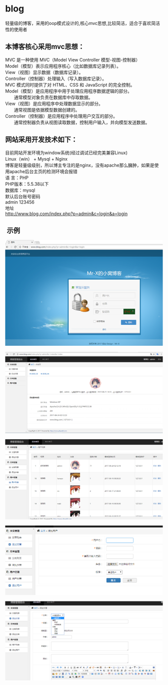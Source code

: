 # blog
轻量级的博客，采用的oop模式设计的,核心mvc思想,比较简洁，适合于喜欢简洁性的使用者<br />

## 本博客核心采用mvc思想：<br />
MVC 是一种使用 MVC（Model View Controller 模型-视图-控制器） <br />
Model（模型）表示应用程序核心（比如数据库记录列表）。<br />
View（视图）显示数据（数据库记录）。<br />
Controller（控制器）处理输入（写入数据库记录）。<br />
MVC 模式同时提供了对 HTML、CSS 和 JavaScript 的完全控制。<br />
Model（模型）是应用程序中用于处理应用程序数据逻辑的部分。<br />
　　通常模型对象负责在数据库中存取数据。<br />
View（视图）是应用程序中处理数据显示的部分。<br />
　　通常视图是依据模型数据创建的。<br />
Controller（控制器）是应用程序中处理用户交互的部分。<br />
　　通常控制器负责从视图读取数据，控制用户输入，并向模型发送数据。<br />

## 网站采用开发技术如下：<br />
目前网站开发环境为window系统(经过调试已经完美兼容Linux)<br />
Linux（win） + Mysql + Nginx<br />
博客是轻量级级别，所以博主专注的是nginx，没有apache那么臃肿，如果是使用apache后台主页的检测环境会报错<br />
语 言：PHP<br />
PHP版本：5.5.38以下 <br />
数据库：mysql<br />
默认后台账号密码<br />
admin 123456<br />
地址<br />
http://www.blog.com/index.php?p=admin&c=login&a=login

##  示例
![](https://github.com/phpadd/blog/blob/master/img/1.png)  
![](https://github.com/phpadd/blog/blob/master/img/2.png)  
![](https://github.com/phpadd/blog/blob/master/img/3.png)  
![](https://github.com/phpadd/blog/blob/master/img/4.png)  
![](https://github.com/phpadd/blog/blob/master/img/5.png)  

